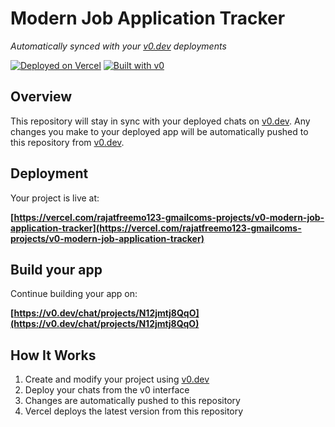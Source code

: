 # Modern Job Application Tracker

*Automatically synced with your [v0.dev](https://v0.dev) deployments*

[![Deployed on Vercel](https://img.shields.io/badge/Deployed%20on-Vercel-black?style=for-the-badge&logo=vercel)](https://vercel.com/rajatfreemo123-gmailcoms-projects/v0-modern-job-application-tracker)
[![Built with v0](https://img.shields.io/badge/Built%20with-v0.dev-black?style=for-the-badge)](https://v0.dev/chat/projects/N12jmtj8QqO)

## Overview

This repository will stay in sync with your deployed chats on [v0.dev](https://v0.dev).
Any changes you make to your deployed app will be automatically pushed to this repository from [v0.dev](https://v0.dev).

## Deployment

Your project is live at:

**[https://vercel.com/rajatfreemo123-gmailcoms-projects/v0-modern-job-application-tracker](https://vercel.com/rajatfreemo123-gmailcoms-projects/v0-modern-job-application-tracker)**

## Build your app

Continue building your app on:

**[https://v0.dev/chat/projects/N12jmtj8QqO](https://v0.dev/chat/projects/N12jmtj8QqO)**

## How It Works

1. Create and modify your project using [v0.dev](https://v0.dev)
2. Deploy your chats from the v0 interface
3. Changes are automatically pushed to this repository
4. Vercel deploys the latest version from this repository